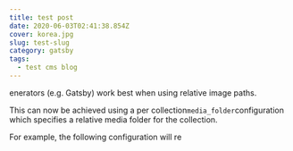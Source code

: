 ```yaml
---
title: test post
date: 2020-06-03T02:41:38.854Z
cover: korea.jpg
slug: test-slug
category: gatsby
tags:
  - test cms blog
---
```

<!--StartFragment-->

enerators (e.g. Gatsby) work best when using relative image paths.

This can now be achieved using a per collection`media_folder`configuration which specifies a relative media folder for the collection.

For example, the following configuration will re

<!--EndFragment-->